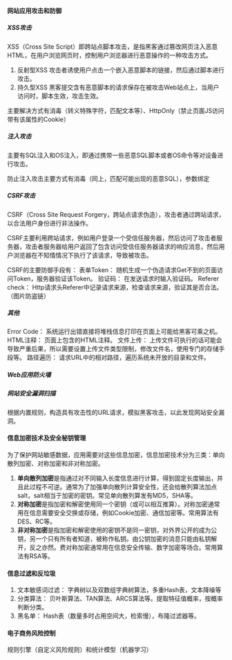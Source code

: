 #### 网站应用攻击和防御
##### XSS攻击
XSS（Cross Site Script）即跨站点脚本攻击，是指黑客通过篡改网页注入恶意HTML，在用户浏览网页时，控制用户浏览器进行恶意操作的一种攻击方式。
1. 反射型XSS
攻击者诱使用户点击一个嵌入恶意脚本的链接，然后通过脚本进行攻击。
2. 持久型XSS
黑客提交含有恶意脚本的请求保存在被攻击Web站点上，当用户访问时，脚本生效，攻击生效。

主要解决方式有消毒（转义特殊字符，匹配文本等）、HttpOnly（禁止页面JS访问带有该属性的Cookie）

##### 注入攻击
主要有SQL注入和OS注入，即通过携带一些恶意SQL脚本或者OS命令等对设备进行攻击。

防止注入攻击主要方式有消毒（同上，匹配可能出现的恶意SQL），参数绑定

##### CSRF攻击
CSRF（Cross Site Request Forgery，跨站点请求伪造），攻击者通过跨站请求，以合法用户身份进行非法操作。

CSRF主要利用跨站请求，例如用户登录一个受信任服务器，然后访问了攻击者服务器，攻击者服务器给用户返回了包含访问受信任服务器请求的响应消息，然后用户浏览器在不知情情况下执行了该请求，导致被攻击。

CSRF的主要防御手段有：
表单Token： 随机生成一个伪造请求Get不到的页面访问Token，服务器验证该Token。
验证码： 在发送请求时输入验证码。
Referer check： Http请求头Referer中记录请求来源，检查请求来源，验证其是否合法。（图片防盗链）

##### 其他
Error Code： 系统运行出错直接将堆栈信息打印在页面上可能给黑客可乘之机。
HTML注释： 页面上包含的HTML注释。
文件上传： 上传文件可执行的话可能会导致严重后果，所以需要设置上传文件类型限制，修改文件名，使用专门的存储手段等。
路径遍历： 请求URL中的相对路径，遍历系统未开放的目录和文件。

##### Web应用防火墙
##### 网站安全漏洞扫描
根据内置规则，构造具有攻击性的URL请求，模拟黑客攻击，以此发现网站安全漏洞。

#### 信息加密技术及安全秘钥管理
为了保护网站敏感数据，应用需要对这些信息加密，信息加密技术分为三类：单向散列加密、对称加密和非对称加密。
1. **单向散列加密**是指通过对不同输入长度信息进行计算，得到固定长度输出，并且此过程不可逆。通常为了加强单向散列计算安全性，还会给散列算法加点salt，salt相当于加密的密钥。常见单向散列算发有MD5，SHA等。
2. **对称加密**是指加密和解密使用同一个密钥（或可以相互推算）。对称加密通常用在信息需要安全交换或存储，例如Cookie加密、通信加密等。常用算法有DES、RC等。
3. **非对称加密**是指加密和解密使用的密钥不是同一密钥，对外界公开的成为公钥，另一个只有所有者知道，被称作私钥。由公钥加密的消息只能由私钥解开，反之亦然。费对称加密通常用在信息安全传输、数字加密等场合。常用算法有RSA等。

#### 信息过滤和反垃圾
1. 文本敏感词过滤： 字典树以及双数组字典树算法，多重Hash表，文本降噪等
2. 分类算法： 贝叶斯算法、TAN算法、ARCS算法等。提取特征值概率，按概率判断分类。
3. 黑名单： Hash表（数量多时占用空间大，检索慢），布隆过滤器等。

#### 电子商务风险控制
规则引擎（自定义风险规则）和统计模型（机器学习）














